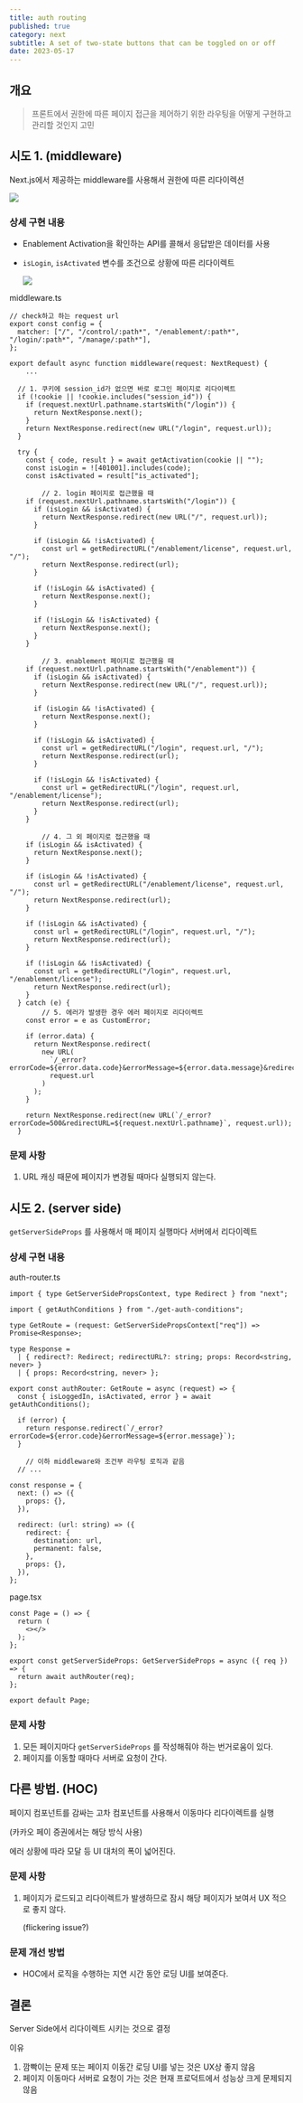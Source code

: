 ```yaml
---
title: auth routing
published: true
category: next
subtitle: A set of two-state buttons that can be toggled on or off
date: 2023-05-17
---
```

## 개요

> 프론트에서 권한에 따른 페이지 접근을 제어하기 위한 라우팅을 어떻게 구현하고 관리할 것인지 고민

## 시도 1. (middleware)

Next.js에서 제공하는 middleware를 사용해서 권한에 따른 리다이렉션

<img src="/images/posts/auth-routing/routing1.png" />

### 상세 구현 내용

- Enablement Activation을 확인하는 API를 콜해서 응답받은 데이터를 사용
    
- `isLogin`, `isActivated` 변수를 조건으로 상황에 따른 리다이렉트
	
	<img src="/images/posts/auth-routing/routing2.png" />
    

middleware.ts

```tsx
// check하고 하는 request url 
export const config = {
  matcher: ["/", "/control/:path*", "/enablement/:path*", "/login/:path*", "/manage/:path*"],
};

export default async function middleware(request: NextRequest) {
	...
  
  // 1. 쿠키에 session_id가 없으면 바로 로그인 페이지로 리다이렉트
  if (!cookie || !cookie.includes("session_id")) {
    if (request.nextUrl.pathname.startsWith("/login")) {
      return NextResponse.next();
    }
    return NextResponse.redirect(new URL("/login", request.url));
  }

  try {
    const { code, result } = await getActivation(cookie || "");
    const isLogin = ![401001].includes(code);
    const isActivated = result["is_activated"];

		// 2. login 페이지로 접근했을 때
    if (request.nextUrl.pathname.startsWith("/login")) {
      if (isLogin && isActivated) {
        return NextResponse.redirect(new URL("/", request.url));
      }

      if (isLogin && !isActivated) {
        const url = getRedirectURL("/enablement/license", request.url, "/");
        return NextResponse.redirect(url);
      }

      if (!isLogin && isActivated) {
        return NextResponse.next();
      }

      if (!isLogin && !isActivated) {
        return NextResponse.next();
      }
    }
	
		// 3. enablement 페이지로 접근했을 때
    if (request.nextUrl.pathname.startsWith("/enablement")) {
      if (isLogin && isActivated) {
        return NextResponse.redirect(new URL("/", request.url));
      }

      if (isLogin && !isActivated) {
        return NextResponse.next();
      }

      if (!isLogin && isActivated) {
        const url = getRedirectURL("/login", request.url, "/");
        return NextResponse.redirect(url);
      }

      if (!isLogin && !isActivated) {
        const url = getRedirectURL("/login", request.url, "/enablement/license");
        return NextResponse.redirect(url);
      }
    }
		
		// 4. 그 외 페이지로 접근했을 때
    if (isLogin && isActivated) {
      return NextResponse.next();
    }

    if (isLogin && !isActivated) {
      const url = getRedirectURL("/enablement/license", request.url, "/");
      return NextResponse.redirect(url);
    }

    if (!isLogin && isActivated) {
      const url = getRedirectURL("/login", request.url, "/");
      return NextResponse.redirect(url);
    }

    if (!isLogin && !isActivated) {
      const url = getRedirectURL("/login", request.url, "/enablement/license");
      return NextResponse.redirect(url);
    }
  } catch (e) {
		// 5. 에러가 발생한 경우 에러 페이지로 리다이렉트
    const error = e as CustomError;

    if (error.data) {
      return NextResponse.redirect(
        new URL(
          `/_error?errorCode=${error.data.code}&errorMessage=${error.data.message}&redirectURL=${request.nextUrl.pathname}`,
          request.url
        )
      );
    }

    return NextResponse.redirect(new URL(`/_error?errorCode=500&redirectURL=${request.nextUrl.pathname}`, request.url));
  }
```

### 문제 사항

1. URL 캐싱 때문에 페이지가 변경될 때마다 실행되지 않는다.

## 시도 2. (server side)

`getServerSideProps` 를 사용해서 매 페이지 실행마다 서버에서 리다이렉트

### 상세 구현 내용

auth-router.ts

```tsx
import { type GetServerSidePropsContext, type Redirect } from "next";

import { getAuthConditions } from "./get-auth-conditions";

type GetRoute = (request: GetServerSidePropsContext["req"]) => Promise<Response>;

type Response =
  | { redirect?: Redirect; redirectURL?: string; props: Record<string, never> }
  | { props: Record<string, never> };

export const authRouter: GetRoute = async (request) => {
  const { isLoggedIn, isActivated, error } = await getAuthConditions();

  if (error) {
    return response.redirect(`/_error?errorCode=${error.code}&errorMessage=${error.message}`);
  }
	
	// 이하 middleware와 조건부 라우팅 로직과 같음
  // ...

const response = {
  next: () => ({
    props: {},
  }),

  redirect: (url: string) => ({
    redirect: {
      destination: url,
      permanent: false,
    },
    props: {},
  }),
};
```

page.tsx

```tsx
const Page = () => {
  return (
    <></>
  );
};

export const getServerSideProps: GetServerSideProps = async ({ req }) => {
  return await authRouter(req);
};

export default Page;
```

### 문제 사항

1. 모든 페이지마다 `getServerSideProps` 를 작성해줘야 하는 번거로움이 있다.
2. 페이지를 이동할 때마다 서버로 요청이 간다.

## 다른 방법. (HOC)

페이지 컴포넌트를 감싸는 고차 컴포넌트를 사용해서 이동마다 리다이렉트를 실행

(카카오 페이 증권에서는 해당 방식 사용)

에러 상황에 따라 모달 등 UI 대처의 폭이 넓어진다.

### 문제 사항

1. 페이지가 로드되고 리다이렉트가 발생하므로 잠시 해당 페이지가 보여서 UX 적으로 좋지 않다.
    
    (flickering issue?)
    

### 문제 개선 방법

- HOC에서 로직을 수행하는 지연 시간 동안 로딩 UI를 보여준다.

## 결론

Server Side에서 리다이렉트 시키는 것으로 결정

이유

1. 깜빡이는 문제 또는 페이지 이동간 로딩 UI를 넣는 것은 UX상 좋지 않음
2. 페이지 이동마다 서버로 요청이 가는 것은 현재 프로덕트에서 성능상 크게 문제되지 않음
